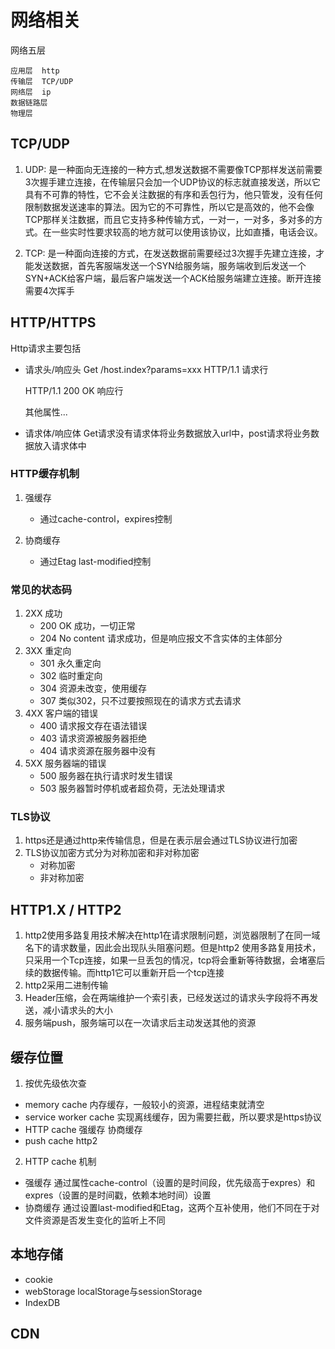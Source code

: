 # 网络相关
网络五层

    应用层  http
    传输层  TCP/UDP
    网络层  ip
    数据链路层
    物理层

## TCP/UDP

1. UDP: 是一种面向无连接的一种方式,想发送数据不需要像TCP那样发送前需要3次握手建立连接，在传输层只会加一个UDP协议的标志就直接发送，所以它具有不可靠的特性，它不会关注数据的有序和丢包行为，他只管发，没有任何限制数据发送速率的算法。因为它的不可靠性，所以它是高效的，他不会像TCP那样关注数据，而且它支持多种传输方式，一对一，一对多，多对多的方式。在一些实时性要求较高的地方就可以使用该协议，比如直播，电话会议。

2. TCP: 是一种面向连接的方式，在发送数据前需要经过3次握手先建立连接，才能发送数据，首先客服端发送一个SYN给服务端，服务端收到后发送一个SYN+ACK给客户端，最后客户端发送一个ACK给服务端建立连接。断开连接需要4次挥手

## HTTP/HTTPS

Http请求主要包括

- 请求头/响应头
    Get /host.index?params=xxx HTTP/1.1    请求行

    HTTP/1.1 200 OK                        响应行

    其他属性...

- 请求体/响应体
  Get请求没有请求体将业务数据放入url中，post请求将业务数据放入请求体中

### HTTP缓存机制

1. 强缓存 
    - 通过cache-control，expires控制

2. 协商缓存
    - 通过Etag last-modified控制

### 常见的状态码

1. 2XX  成功
    - 200 OK   成功，一切正常
    - 204 No content  请求成功，但是响应报文不含实体的主体部分
2. 3XX  重定向
    - 301  永久重定向
    - 302  临时重定向
    - 304  资源未改变，使用缓存
    - 307  类似302，只不过要按照现在的请求方式去请求
3. 4XX  客户端的错误
    - 400  请求报文存在语法错误
    - 403  请求资源被服务器拒绝
    - 404  请求资源在服务器中没有
4. 5XX  服务器端的错误
    - 500 服务器在执行请求时发生错误
    - 503 服务器暂时停机或者超负荷，无法处理请求

### TLS协议

1. https还是通过http来传输信息，但是在表示层会通过TLS协议进行加密
2. TLS协议加密方式分为对称加密和非对称加密
    - 对称加密
    - 非对称加密

## HTTP1.X / HTTP2

1. http2使用多路复用技术解决在http1在请求限制问题，浏览器限制了在同一域名下的请求数量，因此会出现队头阻塞问题。但是http2 使用多路复用技术，只采用一个Tcp连接，如果一旦丢包的情况，tcp将会重新等待数据，会堵塞后续的数据传输。而http1它可以重新开启一个tcp连接
2. http2采用二进制传输
3. Header压缩，会在两端维护一个索引表，已经发送过的请求头字段将不再发送，减小请求头的大小
4. 服务端push，服务端可以在一次请求后主动发送其他的资源

## 缓存位置

1. 按优先级依次查
 - memory cache         内存缓存，一般较小的资源，进程结束就清空
 - service worker cache 实现离线缓存，因为需要拦截，所以要求是https协议 
 - HTTP cache           强缓存 协商缓存
 - push cache           http2

2. HTTP cache 机制

 - 强缓存 通过属性cache-control（设置的是时间段，优先级高于expres）和expres（设置的是时间戳，依赖本地时间）设置
 - 协商缓存 通过设置last-modified和Etag，这两个互补使用，他们不同在于对文件资源是否发生变化的监听上不同

## 本地存储

 - cookie
 - webStorage  localStorage与sessionStorage
 - IndexDB

 ## CDN 










